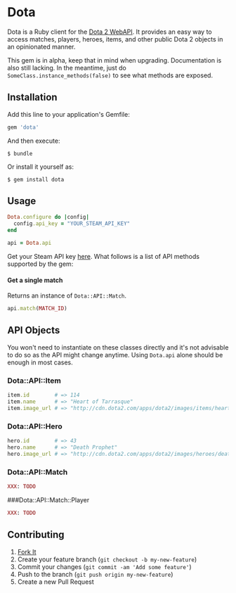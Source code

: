 # Dota

Dota is a Ruby client for the [Dota 2 WebAPI](https://wiki.teamfortress.com/wiki/WebAPI#Dota_2). It provides an easy way to access matches, players, heroes, items, and other public Dota 2 objects in an opinionated manner.

This gem is in alpha, keep that in mind when upgrading. Documentation is also still lacking. In the meantime, just do `SomeClass.instance_methods(false)` to see what methods are exposed.

## Installation

Add this line to your application's Gemfile:

```ruby
gem 'dota'
```

And then execute:

    $ bundle

Or install it yourself as:

    $ gem install dota

## Usage

```ruby
Dota.configure do |config|
  config.api_key = "YOUR_STEAM_API_KEY"
end

api = Dota.api
```

Get your Steam API key [here](http://steamcommunity.com/dev/apikey). What follows is a list of API methods supported by the gem:

#### Get a single match

Returns an instance of `Dota::API::Match`.

```ruby
api.match(MATCH_ID)
```

## API Objects

You won't need to instantiate on these classes directly and it's not advisable to do so as the API might change anytime. Using `Dota.api` alone should be enough in most cases.

### Dota::API::Item

```ruby
item.id        # => 114
item.name      # => "Heart of Tarrasque"
item.image_url # => "http://cdn.dota2.com/apps/dota2/images/items/heart_lg.png"
```

### Dota::API::Hero

```ruby
hero.id        # => 43
hero.name      # => "Death Prophet"
hero.image_url # => "http://cdn.dota2.com/apps/dota2/images/heroes/death_prophet_full.png"
```

### Dota::API::Match

```ruby
XXX: TODO
```

###Dota::API::Match::Player

```ruby
XXX: TODO
```

## Contributing

1. [Fork It](https://github.com/vinnicc/dota/fork)
2. Create your feature branch (`git checkout -b my-new-feature`)
3. Commit your changes (`git commit -am 'Add some feature'`)
4. Push to the branch (`git push origin my-new-feature`)
5. Create a new Pull Request
